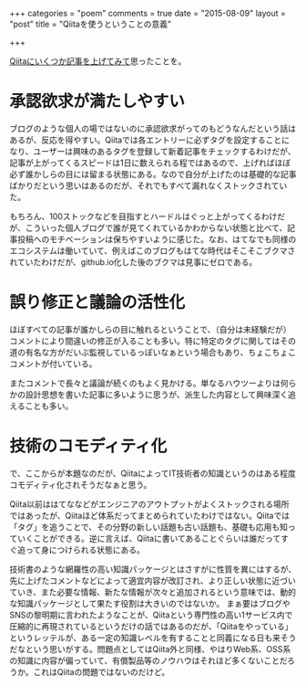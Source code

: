 +++
categories = "poem"
comments = true
date = "2015-08-09"
layout = "post"
title = "Qiitaを使うということの意義"

+++

[Qiitaにいくつか記事を上げてみて](http://qiita.com/chroju/)思ったことを。

# 承認欲求が満たしやすい

ブログのような個人の場ではないのに承認欲求がってのもどうなんだという話はあるが、反応を得やすい。Qiitaでは各エントリーに必ずタグを設定することになり、ユーザーは興味のあるタグを登録して新着記事をチェックするわけだが、記事が上がってくるスピードは1日に数えられる程ではあるので、上げればほぼ必ず誰かしらの目には留まる状態にある。なので自分が上げたのは基礎的な記事ばかりだという思いはあるのだが、それでもすべて漏れなくストックされていた。

もちろん、100ストックなどを目指すとハードルはぐっと上がってくるわけだが、こういった個人ブログで誰が見てくれているかわからない状態と比べて、記事投稿へのモチベーションは保ちやすいように感じた。なお、はてなでも同様のエコシステムは働いていて、例えばこのブログもはてな時代はそこそこブクマされていたわけだが、github.io化した後のブクマは見事にゼロである。

# 誤り修正と議論の活性化

ほぼすべての記事が誰かしらの目に触れるということで、（自分は未経験だが）コメントにより間違いの修正が入ることも多い。特に特定のタグに関してはその道の有名な方がだいぶ監視しているっぽいなぁという場合もあり、ちょこちょこコメントが付いている。

またコメントで長々と議論が続くのもよく見かける。単なるハウツーよりは何らかの設計思想を書いた記事に多いように思うが、派生した内容として興味深く追えることも多い。

# 技術のコモディティ化

で、ここからが本題なのだが、QiitaによってIT技術者の知識というのはある程度コモディティ化されそうだなぁと思う。

Qiita以前ははてななどがエンジニアのアウトプットがよくストックされる場所ではあったが、Qiitaほど体系だってまとめられていたわけではない。Qiitaでは「タグ」を追うことで、その分野の新しい話題も古い話題も、基礎も応用も知っていくことができる。逆に言えば、Qiitaに書いてあることぐらいは誰だってすぐ追って身につけられる状態にある。

技術書のような網羅性の高い知識パッケージとはさすがに性質を異にはするが、先に上げたコメントなどによって適宜内容が改訂され、より正しい状態に近づいていき、また必要な情報、新たな情報が次々と追加されるという意味では、動的な知識パッケージとして果たす役割は大きいのではないか。
まぁ要はブログやSNSの黎明期に言われたようなことが、Qiitaという専門性の高い1サービス内で圧縮的に再現されているというだけの話ではあるのだが、「Qiitaをやっている」というレッテルが、ある一定の知識レベルを有することと同義になる日も来そうだなという思いがする。問題点としてはQiita外と同様、やはりWeb系、OSS系の知識に内容が偏っていて、有償製品等のノウハウはそれほど多くないことだろうか。これはQiitaの問題ではないのだけど。


